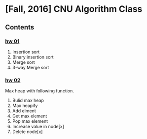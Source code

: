 # [Fall, 2016] CNU Algorithm Class

## Contents
### [hw 01](https://github.com/Yoon-jae/Fall_2016_Algorithm/tree/master/%5BAlgorithm_hw01%5D)
1. Insertion sort
2. Binary insertion sort
3. Merge sort 
4. 3-way Merge sort

### [hw 02](https://github.com/Yoon-jae/Fall_2016_Algorithm/tree/master/%5BAlgorithm_hw02%5D)
Max heap with following function.
1. Bulid max heap
2. Max heapify
3. Add elment
4. Get max element
5. Pop max element
6. Increase value in node[x]
7. Delete node[x]
